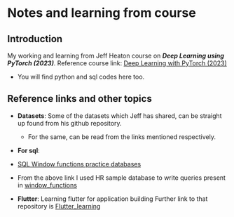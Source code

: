 # Notes and learning from course

## Introduction
My working and learning from Jeff Heaton course on *__Deep Learning using PyTorch (2023)__*.
Reference course link: [Deep Learning with PyTorch (2023)](https://www.youtube.com/playlist?list=PLjy4p-07OYzuy_lHcRW8lPTLPTTOmUpmi)

- You will find python and sql codes here too.

## Reference links and other topics
- __Datasets__: Some of the datasets which Jeff has shared, can be straight up found from his github repository.
    - For the same, can be read from the links mentioned respectively.

-  __For sql__:

- [SQL Window functions practice databases](https://www.sqltutorial.org/sql-sample-database/)
* From the above link I used HR sample database to write queries present in [window_functions](sql_practice/window_func_practice.sql)

- __Flutter__: Learning flutter for application building
Further link to that repository is [Flutter_learning](https://github.com/rishi-wqd190004/learning_flutter)